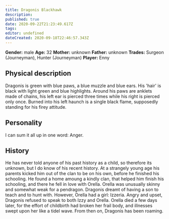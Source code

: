 ```yaml
---
title: Dragonis Blackhawk
description: 
published: true
date: 2020-09-22T21:23:49.617Z
tags: 
editor: undefined
dateCreated: 2020-09-18T22:46:57.343Z
---
```


**Gender:** male
**Age:** 32
**Mother:** unknown
**Father:** unknown
**Trades:** Surgeon (Journeyman), Hunter (Journeyman)
**Player:** Enny

## Physical description

Dragonis is green with blue paws, a blue muzzle and blue ears. His 'hair' is black with light green and blue highlights. Around his paws are anklets made of chains, his left ear is pierced three times while his right is pierced only once. Burned into his left haunch is a single black flame, supposedly standing for his firey attitude.

## Personality

I can sum it all up in one word: Anger.

## History

He has never told anyone of his past history as a child, so therefore its unknown, but I do know of his recent history. At a strangely young age his parents kicked him out of the clan to be on his own, before he finished his schooling. He found a home amoung a kindly clan,  that helped him finish his schooling, and there he fell in love with Orella. Orella was unusually skinny and somewhat weak for a pendragon. Dragonis dreamt of having a son to teach and to hunt with. However, Orella had a girl: Izzeria. Angry and upset, Dragonis refused to speak to both Izzy and Orella. Orella died a few days later, for the effort of childbirth had broken her frail body, and illnesses swept upon her like a tidel wave. From then on, Dragonis has been roaming.